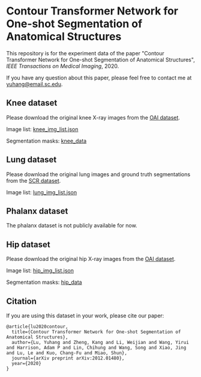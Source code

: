 # Contour Transformer Network for One-shot Segmentation of Anatomical Structures

This repository is for the experiment data of the paper "Contour Transformer Network for One-shot Segmentation of Anatomical Structures", *IEEE Transactions on Medical Imaging*, 2020.

If you have any question about this paper, please feel free to contact me at yuhang@email.sc.edu.

## Knee dataset
Please download the original knee X-ray images from the [OAI dataset](https://nda.nih.gov/oai).

Image list: [knee_img_list.json](https://github.com/rudylyh/CTN_data/blob/master/knee_img_list.json)

Segmentation masks: [knee_data](https://github.com/rudylyh/CTN_data/tree/master/knee_data)

## Lung dataset
Please download the original lung images and ground truth segmentations from the [SCR dataset](https://www.isi.uu.nl/Research/Databases/SCR).

Image list: [lung_img_list.json](https://github.com/rudylyh/CTN_data/blob/master/lung_img_list.json)

## Phalanx dataset
The phalanx dataset is not publicly available for now.

## Hip dataset
Please download the original hip X-ray images from the [OAI dataset](https://nda.nih.gov/oai).

Image list: [hip_img_list.json](https://github.com/rudylyh/CTN_data/blob/master/hip_img_list.json)

Segmentation masks: [hip_data](https://github.com/rudylyh/CTN_data/tree/master/hip_data)

## Citation
If you are using this dataset in your work, please cite our paper:
```
@article{lu2020contour,
  title={Contour Transformer Network for One-shot Segmentation of Anatomical Structures},
  author={Lu, Yuhang and Zheng, Kang and Li, Weijian and Wang, Yirui and Harrison, Adam P and Lin, Chihung and Wang, Song and Xiao, Jing and Lu, Le and Kuo, Chang-Fu and Miao, Shun},
  journal={arXiv preprint arXiv:2012.01480},
  year={2020}
}
```
